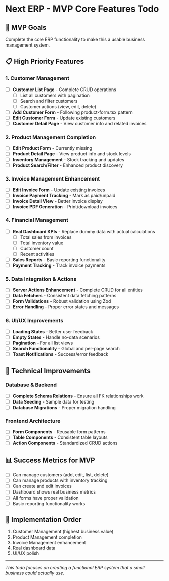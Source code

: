 # Next ERP - MVP Core Features Todo

## 🎯 MVP Goals
Complete the core ERP functionality to make this a usable business management system.

## 📋 High Priority Features

### 1. Customer Management
- [ ] **Customer List Page** - Complete CRUD operations
  - [ ] List all customers with pagination
  - [ ] Search and filter customers
  - [ ] Customer actions (view, edit, delete)
- [ ] **Add Customer Form** - Following product-form.tsx pattern
- [ ] **Edit Customer Form** - Update existing customers
- [ ] **Customer Detail Page** - View customer info and related invoices

### 2. Product Management Completion
- [ ] **Edit Product Form** - Currently missing
- [ ] **Product Detail Page** - View product info and stock levels
- [ ] **Inventory Management** - Stock tracking and updates
- [ ] **Product Search/Filter** - Enhanced product discovery

### 3. Invoice Management Enhancement
- [ ] **Edit Invoice Form** - Update existing invoices
- [ ] **Invoice Payment Tracking** - Mark as paid/unpaid
- [ ] **Invoice Detail View** - Better invoice display
- [ ] **Invoice PDF Generation** - Print/download invoices

### 4. Financial Management
- [ ] **Real Dashboard KPIs** - Replace dummy data with actual calculations
  - [ ] Total sales from invoices
  - [ ] Total inventory value
  - [ ] Customer count
  - [ ] Recent activities
- [ ] **Sales Reports** - Basic reporting functionality
- [ ] **Payment Tracking** - Track invoice payments

### 5. Data Integration & Actions
- [ ] **Server Actions Enhancement** - Complete CRUD for all entities
- [ ] **Data Fetchers** - Consistent data fetching patterns
- [ ] **Form Validations** - Robust validation using Zod
- [ ] **Error Handling** - Proper error states and messages

### 6. UI/UX Improvements
- [ ] **Loading States** - Better user feedback
- [ ] **Empty States** - Handle no-data scenarios
- [ ] **Pagination** - For all list views
- [ ] **Search Functionality** - Global and per-page search
- [ ] **Toast Notifications** - Success/error feedback

## 🔧 Technical Improvements

### Database & Backend
- [ ] **Complete Schema Relations** - Ensure all FK relationships work
- [ ] **Data Seeding** - Sample data for testing
- [ ] **Database Migrations** - Proper migration handling

### Frontend Architecture
- [ ] **Form Components** - Reusable form patterns
- [ ] **Table Components** - Consistent table layouts
- [ ] **Action Components** - Standardized CRUD actions

## 📊 Success Metrics for MVP
- [ ] Can manage customers (add, edit, list, delete)
- [ ] Can manage products with inventory tracking
- [ ] Can create and edit invoices
- [ ] Dashboard shows real business metrics
- [ ] All forms have proper validation
- [ ] Basic reporting functionality works

## 🚀 Implementation Order
1. Customer Management (highest business value)
2. Product Management completion
3. Invoice Management enhancement
4. Real dashboard data
5. UI/UX polish

---
*This todo focuses on creating a functional ERP system that a small business could actually use.*